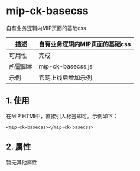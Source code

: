 # mip-ck-basecss

自有业务逻辑内MIP页面的基础css

描述|自有业务逻辑内MIP页面的基础css
----|----
可用性|完成
所需脚本|mip-ck-basecss.js
示例|官网上线后增加示例

## 1. 使用

在MIP HTMl中，直接引入标签即可。示例如下：

```
<mip-ck-basecss></mip-ck-basecss>
```

## 2. 属性

暂无其他属性
